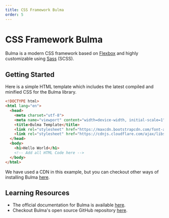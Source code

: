 ```yaml
---
title: CSS Framework Bulma
order: 5
---
```

# CSS Framework Bulma

Bulma is a modern CSS framework based on [Flexbox](CSS-Flexbox) and highly customizable using [Sass](http://sass-lang.com/) (SCSS).

## Getting Started

Here is a simple HTML template which includes the latest compiled and minified CSS for the Bulma library.

```html
<!DOCTYPE html>
<html lang="en">
  <head>
    <meta charset="utf-8">
    <meta name="viewport" content="width=device-width, initial-scale=1">
    <title>Bulma Template</title>
    <link rel="stylesheet" href="https://maxcdn.bootstrapcdn.com/font-awesome/4.5.0/css/font-awesome.min.css">
    <link rel="stylesheet" href="https://cdnjs.cloudflare.com/ajax/libs/bulma/0.0.23/css/bulma.min.css">
  </head>
  <body>
    <h1>Hello World</h1>
    <!-- Add all HTML Code here -->
  </body>
</html>
```

We have used a CDN in this example, but you can checkout other ways of installing Bulma [here](http://bulma.io/documentation/overview/start/).

## Learning Resources

- The official documentation for Bulma is available [here](http://bulma.io/documentation/overview/start/).
- Checkout Bulma's open source GitHub repository [here](https://github.com/jgthms/bulma).
